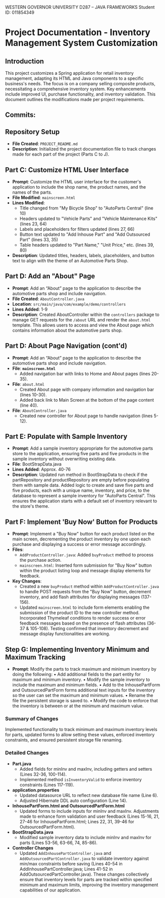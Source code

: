 WESTERN GOVERNOR UNIVERSITY
D287 – JAVA FRAMEWORKS
Student ID: 011854349

# Project Documentation - Inventory Management System Customization

## Introduction
This project customizes a Spring application for retail inventory management, adapting its HTML and Java components to a specific business's needs. The focus is on a company selling composite products, necessitating a comprehensive inventory system. Key enhancements include improved UI, purchase functionality, and inventory validation. This document outlines the modifications made per project requirements.


## Commits:

## Repository Setup
- **File Created**: `PROJECT_README.md`
- **Description**: Initialized the project documentation file to track changes made for each part of the project (Parts C to J).


## Part C: Customize HTML User Interface
- **Prompt**: Customize the HTML user interface for the customer's application to include the shop name, the product names, and the names of the parts.
- **File Modified**: `mainscreen.html`
- **Lines Modified**:
  - Title changed from "My Bicycle Shop" to "AutoParts Central" (line 10)
  - Headers updated to "Vehicle Parts" and "Vehicle Maintenance Kits" (lines 23, 64)
  - Labels and placeholders for filters updated (lines 27, 66)
  - Button text updated to "Add Inhouse Part" and "Add Outsourced Part" (lines 33, 35)
  - Table headers updated to "Part Name," "Unit Price," etc. (lines 39, 80)
- **Description**: Updated titles, headers, labels, placeholders, and button text to align with the theme of an Automotive Parts Shop.


## Part D: Add an "About" Page
- **Prompt**: Add an “About” page to the application to describe the automotive parts shop and include navigation.
- **File Created**: `AboutController.java`
- **Location**: `src/main/java/com/example/demo/controllers`
- **Lines Added**: 1-9
- **Description**: Created AboutController within the `controllers` package to manage GET requests for the `/about` URL and render the `about.html` template. This allows users to access and view the About page which contains information about the automotive parts shop.


## Part D: About Page Navigation (cont'd)
- **Prompt**: Add an “About” page to the application to describe the automotive parts shop and include navigation.
- **File**: ****`mainscreen.html`****
  - Added navigation bar with links to Home and About pages (lines 20-35).
- **File**: `about.html`
  - Created About page with company information and navigation bar (lines 10-30).
  - Added back link to Main Screen at the bottom of the page content (line 40).
- **File**: `AboutController.java`
  - Created new controller for About page to handle navigation (lines 5-12).


## Part E: Populate with Sample Inventory
- **Prompt**: Add a sample inventory appropriate for the automotive parts store to the application, ensuring five parts and five products in the sample inventory without overwriting existing data.
- **File**: BootStrapData.java
- **Lines Added**: Approx. 40-76 
- **Description**: Updated run method in BootStrapData to check if the partRepository and productRepository are empty before populating them with sample data. Added logic to create and save five parts and five products, each with a unique name, inventory, and price, to the database to represent a sample inventory for "AutoParts Central". This ensures the application starts with a default set of inventory relevant to the store's theme.


## Part F: Implement 'Buy Now' Button for Products
- **Prompt**: Implement a "Buy Now" button for each product listed on the main screen, decrementing the product inventory by one upon each purchase and displaying a success or error message accordingly.
- **Files**:
  - `AddProductController.java`: Added `buyProduct` method to process the purchase action.
  - `mainscreen.html`: Inserted form submission for "Buy Now" button within the product listing loop and message display elements for feedback.
- **Key Changes**:
  - Created a new `buyProduct` method within `AddProductController.java` to handle POST requests from the "Buy Now" button, decrement inventory, and add flash attributes for displaying messages (137-156).
  - Updated `mainscreen.html` to include form elements enabling the submission of the product ID to the new controller method. Incorporated Thymeleaf conditions to render success or error feedback messages based on the presence of flash attributes (36-37 & 105-108).
Testing confirmed that inventory decrement and message display functionalities are working.


## Step G: Implementing Inventory Minimum and Maximum Tracking
- **Prompt**: Modify the parts to track maximum and minimum inventory by doing the following:
  •  Add additional fields to the part entity for maximum and minimum inventory.
  •  Modify the sample inventory to include the maximum and minimum fields.
  •  Add to the InhousePartForm and OutsourcedPartForm forms additional text inputs for the inventory so the user can set the maximum and minimum values.
  •  Rename the file the persistent storage is saved to.
  •  Modify the code to enforce that the inventory is between or at the minimum and maximum value.
### Summary of Changes
Implemented functionality to track minimum and maximum inventory levels for parts, updated forms to allow setting these values, enforced inventory constraints, and ensured persistent storage file renaming.

### Detailed Changes

- **Part.java**
  - Added fields for minInv and maxInv, including getters and setters (Lines 32-36, 100-114).
  - Implemented method `isInventoryValid` to enforce inventory constraints (Lines 117-119).
- **application.properties**
  - Updated datasource URL to reflect new database file name (Line 6).
  - Adjusted Hibernate DDL auto configuration (Line 14).
- **InhousePartForm.html and OutsourcedPartForm.html**
  - Updated forms to include inputs for minInv and maxInv. Adjustments made to enhance form validation and user feedback (Lines 15-16, 21, 27-46 for InhousePartForm.html; Lines 22, 31, 39-46 for OutsourcedPartForm.html).
- **BootStrapData.java**
  - Modified sample inventory data to include minInv and maxInv for parts (Lines 53-56, 63-66, 74, 85-86).
- **Controller Changes**
  - Updated `AddInhousePartController.java` and `AddOutsourcedPartController.java` to validate inventory against min/max constraints before saving (Lines 40-54 in AddInhousePartController.java; Lines 41-52 in AddOutsourcedPartController.java).
These changes collectively ensure that inventory levels for parts are tracked within specified minimum and maximum limits, improving the inventory management capabilities of our application.
